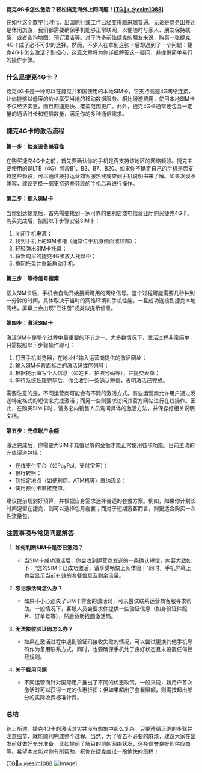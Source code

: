 **捷克4G卡怎么激活？轻松搞定海外上网问题！[[TG💪+ @esim1088](https://t.me/s/esim1088)]**

在如今这个数字化时代，出国旅行或工作已经变得越来越普遍。无论是商务出差还是休闲旅游，我们都需要确保手机能够正常联网，以便随时与家人、朋友保持联系，或者查询地图、预订酒店等。对于许多前往捷克的朋友来说，购买一张捷克4G卡成了必不可少的选择。然而，不少人在拿到这张卡后却遇到了一个问题：捷克4G卡怎么激活？别担心，这篇文章将为你详细解答这一疑问，并提供简单易行的操作步骤。

### 什么是捷克4G卡？

捷克4G卡是一种可以在捷克共和国使用的本地SIM卡，它支持高速4G网络连接，让你能够以低廉的价格享受当地的移动数据服务。相比漫游费用，使用本地SIM卡不仅经济实惠，而且网速更快、覆盖范围更广。此外，捷克4G卡通常还包含一定量的通话时长和短信数量，满足你的多种通信需求。

### 捷克4G卡的激活流程

#### 第一步：检查设备兼容性
在购买捷克4G卡之前，首先要确认你的手机是否支持该地区的网络频段。捷克主要使用的是LTE（4G）频段B1、B3、B7、B20。如果你不确定自己的手机是否支持这些频段，可以通过拨打运营商客服热线或查阅手机说明书来了解。如果发现不兼容，建议更换一部支持这些频段的手机后再进行操作。

#### 第二步：插入SIM卡
当你到达捷克后，首先需要找到一家可靠的便利店或电信营业厅购买捷克4G卡。购买完成后，按照以下步骤安装SIM卡：
1. 关闭手机电源；
2. 找到手机上的SIM卡槽（通常位于机身侧面或顶部）；
3. 轻轻弹出SIM卡托盘；
4. 将新购买的捷克4G卡放入托盘中；
5. 插回托盘并重新启动手机。

#### 第三步：等待信号搜索
插入SIM卡后，手机会自动开始搜索可用的网络信号。这个过程可能需要几秒钟到一分钟的时间，具体取决于当时的网络环境和手机性能。一旦成功连接到捷克本地网络，屏幕上会出现“已注册”或类似提示信息。

#### 第四步：激活SIM卡
激活SIM卡是整个过程中最重要的环节之一。大多数情况下，激活过程非常简单，只需按照以下步骤操作即可：
1. 打开手机浏览器，在地址栏输入运营商提供的激活网址；
2. 输入SIM卡背面标注的激活码或序列号；
3. 根据提示填写个人信息（如姓名、护照号码等），并提交表单；
4. 等待系统处理完毕后，你会收到一条确认短信，表明激活已完成。

需要注意的是，不同运营商可能会有不同的激活方式。有些运营商允许用户通过发送特定格式的短信来完成激活；而另一些则要求访问其官方网站进行在线操作。因此，在购买SIM卡时，请务必向销售人员询问具体的激活方法，并保存好相关说明文档。

#### 第五步：充值账户余额
激活完成后，你需要为SIM卡充值足够的金额才能正常使用各项功能。目前主流的充值渠道包括：
- 在线支付平台（如PayPal、支付宝等）；
- 银行转账；
- 到指定地点（如便利店、ATM机等）缴纳现金；
- 使用预付卡直接充值。

建议提前规划好预算，并根据自身需求选择合适的套餐方案。例如，如果你计划长时间逗留在捷克，则可以选择包月套餐；而对于短期游客而言，则更适合购买一次性流量包。

### 注意事项与常见问题解答

1. **如何判断SIM卡是否已激活？**
   - 当SIM卡成功激活后，你会收到运营商发送的一条确认短信，内容大致如下：“您的SIM卡已成功激活，请享受畅快上网体验！”同时，手机屏幕上也会显示当前有效的套餐信息及剩余流量。

2. **忘记激活码怎么办？**
   - 如果不小心遗失了SIM卡背面的激活码，可以尝试联系运营商客服寻求帮助。一般情况下，客服人员会要求你提供一些验证信息（如身份证件照片、订单号等），然后协助找回激活码。

3. **无法接收验证码怎么办？**
   - 如果在激活过程中遇到验证码接收失败的情况，可以尝试更换其他手机号码作为备用联系方式。同时，也要确保手机处于良好状态且未设置任何拦截规则。

4. **关于费用问题**
   - 不同运营商针对国际用户推出了不同的优惠政策。一般来说，新用户首次激活时可以获得一定的优惠折扣；但如果超出了套餐限额，则需按超出部分的实际收费标准计费。

### 总结

综上所述，捷克4G卡的激活其实并没有想象中那么复杂。只要遵循正确的步骤并注意细节，就能顺利完成整个过程。当然，为了省去不必要的麻烦，建议大家在出发前就做好充分准备，比如提前了解目的地的网络状况、选择信誉良好的供应商等。希望本文能对你有所帮助，祝你在捷克度过一段愉快的旅程！

[[TG💪+ @esim1088](https://t.me/s/esim1088) ![Image](https://i.postimg.cc/4NQfJmqS/Snipaste-2025-05-13-00-14-12.png)]